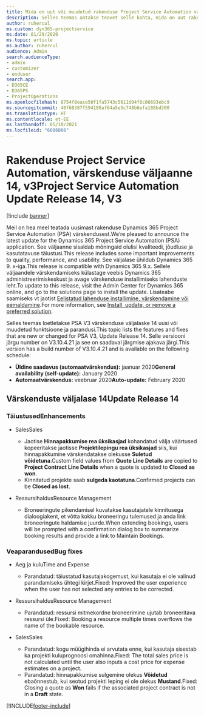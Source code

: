```yaml
---
title: Mida on uut või muudetud rakenduse Project Service Automation värskenduse väljaandes 14, V3
description: Selles teemas antakse teavet selle kohta, mida on uut rakenduse Project Service Automation värskenduse väljaandes 14, v3.
author: ruhercul
ms.custom: dyn365-projectservice
ms.date: 01/29/2020
ms.topic: article
ms.author: ruhercul
audience: Admin
search.audienceType:
- admin
- customizer
- enduser
search.app:
- D365CE
- D365PS
- ProjectOperations
ms.openlocfilehash: 8754f8eace50f1fa5743c5611d94f8c86693ebc9
ms.sourcegitcommit: 40f68387f594180af64a5e5c748b6efa188bd300
ms.translationtype: HT
ms.contentlocale: et-EE
ms.lasthandoff: 05/10/2021
ms.locfileid: "6006866"
---
```

# <a name="project-service-automation-update-release-14-v3"></a><span data-ttu-id="6413b-103">Rakenduse Project Service Automation, värskenduse väljaanne 14, v3</span><span class="sxs-lookup"><span data-stu-id="6413b-103">Project Service Automation Update Release 14, V3</span></span>

[!include [banner](../includes/psa-now-project-operations.md)]

<span data-ttu-id="6413b-104">Meil on hea meel teatada uusimast rakenduse Dynamics 365 Project Service Automation (PSA) värskendusest.</span><span class="sxs-lookup"><span data-stu-id="6413b-104">We’re pleased to announce the latest update for the Dynamics 365 Project Service Automation (PSA) application.</span></span> <span data-ttu-id="6413b-105">See väljaanne sisaldab mõningaid olulisi kvaliteedi, jõudluse ja kasutatavuse täiustusi.</span><span class="sxs-lookup"><span data-stu-id="6413b-105">This release includes some important improvements to quality, performance, and usability.</span></span> <span data-ttu-id="6413b-106">See väljalase ühildub Dynamics 365 9. x-iga.</span><span class="sxs-lookup"><span data-stu-id="6413b-106">This release is compatible with Dynamics 365 9.x.</span></span> <span data-ttu-id="6413b-107">Sellele väljaandele värskendamiseks külastage veebis Dynamics 365 administreerimiskeskust ja avage värskenduse installimiseks lahenduste leht.</span><span class="sxs-lookup"><span data-stu-id="6413b-107">To update to this release, visit the Admin Center for Dynamics 365 online, and go to the solutions page to install the update.</span></span> <span data-ttu-id="6413b-108">Lisateabe saamiseks vt jaotist [Eelistatud lahenduse installimine, värskendamine või eemaldamine](/power-platform/admin/install-remove-preferred-solution).</span><span class="sxs-lookup"><span data-stu-id="6413b-108">For more information, see [Install, update, or remove a preferred solution](/power-platform/admin/install-remove-preferred-solution).</span></span>

<span data-ttu-id="6413b-109">Selles teemas loetletakse PSA V3 värskenduse väljalaske 14 uusi või muudetud funktsioone ja parandusi.</span><span class="sxs-lookup"><span data-stu-id="6413b-109">This topic lists the features and fixes that are new or changed for PSA V3, Update Release 14.</span></span> <span data-ttu-id="6413b-110">Selle versiooni järgu number on V3.10.4.21 ja see on saadaval järgmise ajakava järgi.</span><span class="sxs-lookup"><span data-stu-id="6413b-110">This version has a build number of V3.10.4.21 and is available on the following schedule:</span></span>

- <span data-ttu-id="6413b-111">**Üldine saadavus (automaatvärskendus):** jaanuar 2020</span><span class="sxs-lookup"><span data-stu-id="6413b-111">**General availability (self-update):** January 2020</span></span>
- <span data-ttu-id="6413b-112">**Automaatvärskendus:** veebruar 2020</span><span class="sxs-lookup"><span data-stu-id="6413b-112">**Auto-update:** February 2020</span></span>

## <a name="update-release-14"></a><span data-ttu-id="6413b-113">Värskenduste väljalase 14</span><span class="sxs-lookup"><span data-stu-id="6413b-113">Update Release 14</span></span>

### <a name="enhancements"></a><span data-ttu-id="6413b-114">Täiustused</span><span class="sxs-lookup"><span data-stu-id="6413b-114">Enhancements</span></span>

- <span data-ttu-id="6413b-115">Sales</span><span class="sxs-lookup"><span data-stu-id="6413b-115">Sales</span></span>

     - <span data-ttu-id="6413b-116">Jaotise **Hinnapakkumise rea üksikasjad** kohandatud välja väärtused kopeeritakse jaotisse **Projektilepingu rea üksikasjad** siis, kui hinnapakkumine värskendatakse olekusse **Suletud võidetuna**.</span><span class="sxs-lookup"><span data-stu-id="6413b-116">Custom field values from **Quote Line Details** are copied to **Project Contract Line Details** when a quote is updated to **Closed as won**.</span></span>
     - <span data-ttu-id="6413b-117">Kinnitatud projekte saab **sulgeda kaotatuna**.</span><span class="sxs-lookup"><span data-stu-id="6413b-117">Confirmed projects can be **Closed as lost**.</span></span>

- <span data-ttu-id="6413b-118">Ressursihaldus</span><span class="sxs-lookup"><span data-stu-id="6413b-118">Resource Management</span></span>

     - <span data-ttu-id="6413b-119">Broneeringute pikendamisel kuvatakse kasutajatele kinnitusega dialoogiakent, et võtta kokku broneeringu tulemused ja anda link broneeringute haldamise juurde.</span><span class="sxs-lookup"><span data-stu-id="6413b-119">When extending bookings, users will be prompted with a confirmation dialog box to summarize booking results and provide a link to Maintain Bookings.</span></span>


### <a name="bug-fixes"></a><span data-ttu-id="6413b-120">Veaparandused</span><span class="sxs-lookup"><span data-stu-id="6413b-120">Bug fixes</span></span>

- <span data-ttu-id="6413b-121">Aeg ja kulu</span><span class="sxs-lookup"><span data-stu-id="6413b-121">Time and Expense</span></span>

     - <span data-ttu-id="6413b-122">Parandatud: täiustatud kasutajakogemust, kui kasutaja ei ole valinud parandamiseks ühtegi kirjet.</span><span class="sxs-lookup"><span data-stu-id="6413b-122">Fixed: Improved the user experience when the user has not selected any entries to be corrected.</span></span>

- <span data-ttu-id="6413b-123">Ressursihaldus</span><span class="sxs-lookup"><span data-stu-id="6413b-123">Resource Management</span></span>

     - <span data-ttu-id="6413b-124">Parandatud: ressursi mitmekordne broneerimine ujutab broneeritava ressursi üle.</span><span class="sxs-lookup"><span data-stu-id="6413b-124">Fixed: Booking a resource multiple times overflows the name of the bookable resource.</span></span>

- <span data-ttu-id="6413b-125">Sales</span><span class="sxs-lookup"><span data-stu-id="6413b-125">Sales</span></span>

     - <span data-ttu-id="6413b-126">Parandatud: kogu müügihinda ei arvutata enne, kui kasutaja sisestab ka projekti kuluprognoosi omahinna.</span><span class="sxs-lookup"><span data-stu-id="6413b-126">Fixed: The total sales price is not calculated until the user also inputs a cost price for expense estimates on a project.</span></span>
     - <span data-ttu-id="6413b-127">Parandatud: hinnapakkumise sulgemine olekus **Võidetud** ebaõnnestub, kui seotud projekti leping ei ole olekus **Mustand**.</span><span class="sxs-lookup"><span data-stu-id="6413b-127">Fixed: Closing a quote as **Won** fails if the associated project contract is not in a **Draft** state.</span></span>



[!INCLUDE[footer-include](../includes/footer-banner.md)]